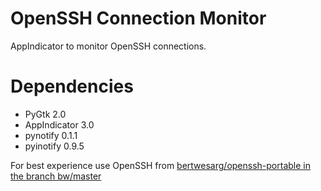 OpenSSH Connection Monitor
==========================

AppIndicator to monitor OpenSSH connections.

Dependencies
============

 - PyGtk 2.0
 - AppIndicator 3.0
 - pynotify 0.1.1
 - pyinotify 0.9.5

For best experience use OpenSSH from [bertwesarg/openssh-portable in the branch bw/master](/bertwesarg/openssh-portable/tree/bw/master)
